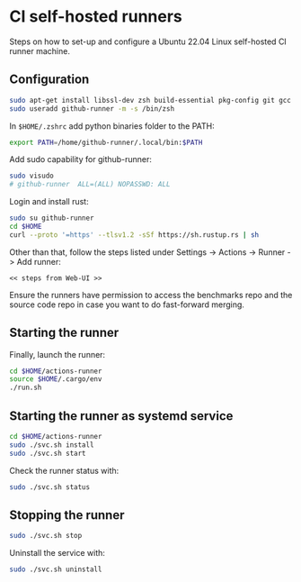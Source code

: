 # CI self-hosted runners

Steps on how to set-up and configure a Ubuntu 22.04 Linux self-hosted CI runner
machine.

## Configuration

```bash
sudo apt-get install libssl-dev zsh build-essential pkg-config git gcc clang libclang-dev python3-pip hub
sudo useradd github-runner -m -s /bin/zsh
```

In `$HOME/.zshrc` add python binaries folder to the PATH:

```bash
export PATH=/home/github-runner/.local/bin:$PATH
```


Add sudo capability for github-runner:

```bash
sudo visudo
# github-runner  ALL=(ALL) NOPASSWD: ALL
```

Login and install rust:

```bash
sudo su github-runner
cd $HOME
curl --proto '=https' --tlsv1.2 -sSf https://sh.rustup.rs | sh
```

Other than that, follow the steps listed under Settings -> Actions -> Runner -> Add runner:

```
<< steps from Web-UI >>
```

Ensure the runners have permission to access the benchmarks repo and the source
code repo in case you want to do fast-forward merging.

## Starting the runner

Finally, launch the runner:

```bash
cd $HOME/actions-runner
source $HOME/.cargo/env
./run.sh
```

## Starting the runner as systemd service

```bash
cd $HOME/actions-runner
sudo ./svc.sh install
sudo ./svc.sh start
```

Check the runner status with:

```bash
sudo ./svc.sh status
```

## Stopping the runner

```bash
sudo ./svc.sh stop
```

Uninstall the service with:

```bash
sudo ./svc.sh uninstall
```